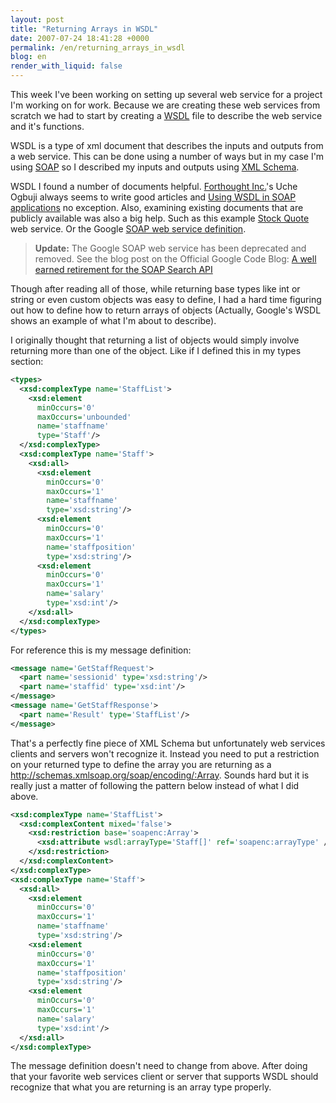 ```yaml
---
layout: post
title: "Returning Arrays in WSDL"
date: 2007-07-24 18:41:28 +0000
permalink: /en/returning_arrays_in_wsdl
blog: en
render_with_liquid: false
---
```


This week I've been working on setting up several web service for a
project I'm working on for work. Because we are creating these web
services from scratch we had to start by creating a
[WSDL](http://en.wikipedia.org/wiki/WSDL) file to describe the web
service and it's functions.

WSDL is a type of xml document that describes the inputs and outputs
from a web service. This can be done using a number of ways but in my
case I'm using [SOAP](http://en.wikipedia.org/wiki/SOAP) so I described
my inputs and outputs using [XML Schema](http://www.w3.org/XML/Schema).

WSDL I found a number of documents helpful. [Forthought
Inc.](http://fourthought.com/)'s Uche Ogbuji always seems to write good
articles and [Using WSDL in SOAP
applications](http://www.ibm.com/developerworks/library/ws-soap/?dwzone=ws)
no exception. Also, examining existing documents that are publicly
available was also a big help. Such as this example [Stock
Quote](http://www.webservicex.net/stockquote.asmx?WSDL) web service. Or
the Google [SOAP web service
definition](http://api.google.com/GoogleSearch.wsdl).

> **Update:** The Google SOAP web service has been deprecated and removed.
> See the blog post on the Official Google Code Blog: [A well earned
> retirement for the SOAP Search API](http://googlecode.blogspot.jp/2009/08/well-earned-retirement-for-soap-search.html)

Though after reading all of those, while returning base types like int
or string or even custom objects was easy to define, I had a hard time
figuring out how to define how to return arrays of objects (Actually,
Google's WSDL shows an example of what I'm about to describe).

I originally thought that returning a list of objects would simply
involve returning more than one of the object. Like if I defined this in
my types section:

```xml
<types>
  <xsd:complexType name='StaffList'>
    <xsd:element
      minOccurs='0'
      maxOccurs='unbounded'
      name='staffname'
      type='Staff'/>
  </xsd:complexType>
  <xsd:complexType name='Staff'>
    <xsd:all>
      <xsd:element
        minOccurs='0'
        maxOccurs='1'
        name='staffname'
        type='xsd:string'/>
      <xsd:element
        minOccurs='0'
        maxOccurs='1'
        name='staffposition'
        type='xsd:string'/>
      <xsd:element
        minOccurs='0'
        maxOccurs='1'
        name='salary'
        type='xsd:int'/>
    </xsd:all>
  </xsd:complexType>
</types>
```

For reference this is my message definition:

```xml
<message name='GetStaffRequest'>
  <part name='sessionid' type='xsd:string'/>
  <part name='staffid' type='xsd:int'/>
</message>
<message name='GetStaffResponse'>
  <part name='Result' type='StaffList'/>
</message>
```

That's a perfectly fine piece of XML Schema but unfortunately web
services clients and servers won't recognize it. Instead you need to put
a restriction on your returned type to define the array you are
returning as a <http://schemas.xmlsoap.org/soap/encoding/:Array>. Sounds
hard but it is really just a matter of following the pattern below
instead of what I did above.

```xml
<xsd:complexType name='StaffList'>
  <xsd:complexContent mixed='false'>
    <xsd:restriction base='soapenc:Array'>
      <xsd:attribute wsdl:arrayType='Staff[]' ref='soapenc:arrayType' />
    </xsd:restriction>
  </xsd:complexContent>
</xsd:complexType>
<xsd:complexType name='Staff'>
  <xsd:all>
    <xsd:element
      minOccurs='0'
      maxOccurs='1'
      name='staffname'
      type='xsd:string'/>
    <xsd:element
      minOccurs='0'
      maxOccurs='1'
      name='staffposition'
      type='xsd:string'/>
    <xsd:element
      minOccurs='0'
      maxOccurs='1'
      name='salary'
      type='xsd:int'/>
  </xsd:all>
</xsd:complexType>
```

The message definition doesn't need to change from above. After doing
that your favorite web services client or server that supports WSDL
should recognize that what you are returning is an array type properly.
